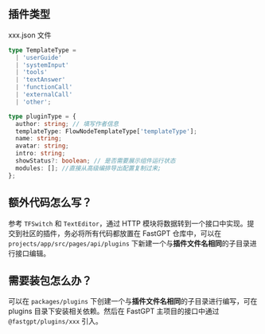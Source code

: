 ## 插件类型

xxx.json 文件

```ts
type TemplateType =
  | 'userGuide'
  | 'systemInput'
  | 'tools'
  | 'textAnswer'
  | 'functionCall'
  | 'externalCall'
  | 'other';

type pluginType = {
  author: string; // 填写作者信息
  templateType: FlowNodeTemplateType['templateType'];
  name: string;
  avatar: string;
  intro: string;
  showStatus?: boolean; // 是否需要展示组件运行状态
  modules: []; //直接从高级编排导出配置复制过来;
};
```

## 额外代码怎么写？

参考 `TFSwitch` 和 `TextEditor`，通过 HTTP 模块将数据转到一个接口中实现。提交到社区的插件，务必将所有代码都放置在 FastGPT 仓库中，可以在 `projects/app/src/pages/api/plugins` 下新建一个与**插件文件名相同**的子目录进行接口编辑。

## 需要装包怎么办？

可以在 `packages/plugins` 下创建一个与**插件文件名相同**的子目录进行编写，可在 plugins 目录下安装相关依赖。然后在 FastGPT 主项目的接口中通过 `@fastgpt/plugins/xxx` 引入。
